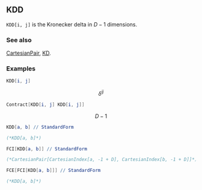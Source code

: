 ## KDD

`KDD[i, j]` is the Kronecker delta in $D-1$ dimensions.

### See also

[CartesianPair](CartesianPair), [KD](KD).

### Examples

```mathematica
KDD[i, j]
```

$$\delta ^{ij}$$

```mathematica
Contract[KDD[i, j] KDD[i, j]]
```

$$D-1$$

```mathematica
KDD[a, b] // StandardForm

(*KDD[a, b]*)
```

```mathematica
FCI[KDD[a, b]] // StandardForm

(*CartesianPair[CartesianIndex[a, -1 + D], CartesianIndex[b, -1 + D]]*)
```

```mathematica
FCE[FCI[KDD[a, b]]] // StandardForm

(*KDD[a, b]*)
```